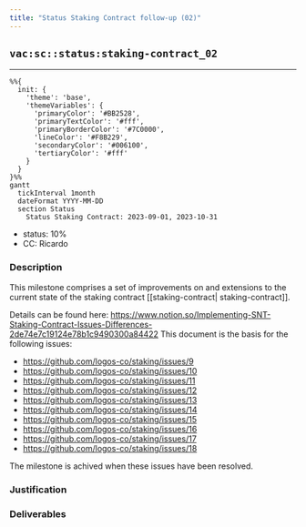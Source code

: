 ```yaml
---
title: "Status Staking Contract follow-up (02)"
---
```

## `vac:sc::status:staking-contract_02`
---

```mermaid
%%{ 
  init: { 
    'theme': 'base', 
    'themeVariables': { 
      'primaryColor': '#BB2528', 
      'primaryTextColor': '#fff', 
      'primaryBorderColor': '#7C0000', 
      'lineColor': '#F8B229', 
      'secondaryColor': '#006100', 
      'tertiaryColor': '#fff' 
    } 
  } 
}%%
gantt
  tickInterval 1month
  dateFormat YYYY-MM-DD 
  section Status
    Status Staking Contract: 2023-09-01, 2023-10-31
```

- status: 10%
- CC: Ricardo

### Description

This milestone comprises a set of improvements on and extensions to the current state of the staking contract  [[staking-contract| staking-contract]].

Details can be found here: https://www.notion.so/Implementing-SNT-Staking-Contract-Issues-Differences-2de74e7c19124e78b1c9490300a84422
This document is the basis for the following issues:

* https://github.com/logos-co/staking/issues/9
* https://github.com/logos-co/staking/issues/10
* https://github.com/logos-co/staking/issues/11
* https://github.com/logos-co/staking/issues/12
* https://github.com/logos-co/staking/issues/13
* https://github.com/logos-co/staking/issues/14
* https://github.com/logos-co/staking/issues/15
* https://github.com/logos-co/staking/issues/16
* https://github.com/logos-co/staking/issues/17
* https://github.com/logos-co/staking/issues/18

The milestone is achived when these issues have been resolved.

### Justification


### Deliverables


